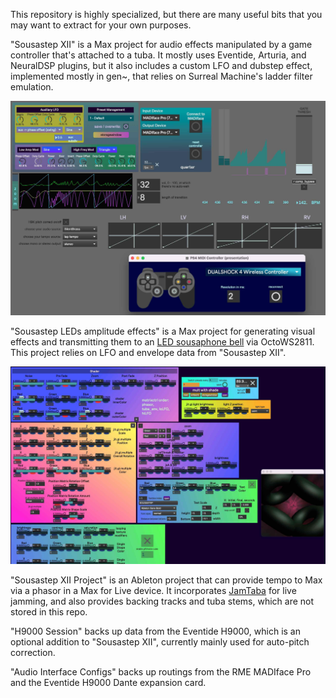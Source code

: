 This repository is highly specialized, but there are many useful bits that you may want to extract for your own purposes.

"Sousastep XII" is a Max project for audio effects manipulated by a game controller that's attached to a tuba. It mostly uses Eventide, Arturia, and NeuralDSP plugins, but it also includes a custom LFO and dubstep effect, implemented mostly in gen\~, that relies on Surreal Machine's ladder filter emulation.

![Sousastep XII.maxproj](__audio.jpg)

"Sousastep LEDs amplitude effects" is a Max project for generating visual effects and transmitting them to an [LED sousaphone bell](https://jbaylies.github.io/Electrobrass_Encyclopedia/en/master/content/tutorials/LED-sousa-bell.html) via OctoWS2811. This project relies on LFO and envelope data from "Sousastep XII".

![Sousastep LEDs amplitude effects.maxproj](__visual.jpg)

"Sousastep XII Project" is an Ableton project that can provide tempo to Max via a phasor in a Max for Live device. It incorporates [JamTaba](https://github.com/elieserdejesus/JamTaba) for live jamming, and also provides backing tracks and tuba stems, which are not stored in this repo. 

"H9000 Session" backs up data from the Eventide H9000, which is an optional addition to "Sousastep XII", currently mainly used for auto-pitch correction.

"Audio Interface Configs" backs up routings from the RME MADIface Pro and the Eventide H9000 Dante expansion card.
